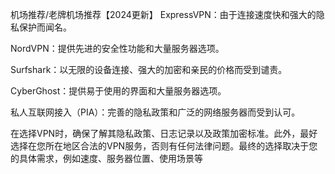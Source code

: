 机场推荐/老牌机场推荐【2024更新】
ExpressVPN：由于连接速度快和强大的隐私保护而闻名。

NordVPN：提供先进的安全性功能和大量服务器选项。

Surfshark：以无限的设备连接、强大的加密和亲民的价格而受到谴责。

Cyber​​Ghost：提供易于使用的界面和大量服务器选项。

私人互联网接入（PIA）：完善的隐私政策和广泛的网络服务器而受到认可。

在选择VPN时，确保了解其隐私政策、日志记录以及政策加密标准。此外，最好选择在您所在地区合法的VPN服务，否则有任何法律问题。最终的选择取决于您的具体需求，例如速度、服务器位置、使用场景等
